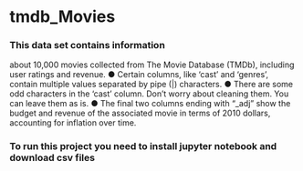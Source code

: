 # tmdb_Movies
### This data set contains information
about 10,000 movies collected from
The Movie Database (TMDb),
including user ratings and revenue.
● Certain columns, like ‘cast’
and ‘genres’, contain multiple
values separated by pipe (|)
characters.
● There are some odd characters
in the ‘cast’ column. Don’t worry
about cleaning them. You can
leave them as is.
● The final two columns ending
with “_adj” show the budget and
revenue of the associated movie
in terms of 2010 dollars,
accounting for inflation over
time.
### To run this project you need to install jupyter notebook and download csv files

